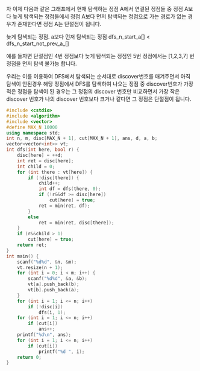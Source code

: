 자 이제 다음과 같은 그래프에서 현재 탐색하는 정점 A에서 연결된 정점들 중 정점 A보다 늦게 탐색되는 정점들에서 정점 A보다 먼저 탐색되는 정점으로 가는 경로가 없는 경우가 존재한다면 정점 A는 단절점이 됩니다.

늦게 탐색되는 정점. a보다 먼저 탐색되는 정점 dfs_n_start_a[] < dfs_n_start_not_prev_a_[]




예를 들자면 단절점인 4번 정점보다 늦게 탐색되는 정점인 5번 정점에서는 [1,2,3,7] 번 정점을 먼저 탐색 불가능 합니다.



우리는 이를 이용하여 DFS에서 탐색되는 순서대로 discover번호를 매겨주면서 아직 탐색이 안된경우 해당 정점에서 DFS를 탐색하여 나오는 정점 중 discover번호가 가장 적은 정점을 탐색이 된 경우는 그 정점의 discover 번호만 비교하면서 가장 작은 discover 번호가 나의 discover 번호보다 크거나 같다면 그 정점은 단절점이 됩니다.

```cpp
#include <cstdio>
#include <algorithm>
#include <vector>
#define MAX_N 10000
using namespace std;
int n, m, disc[MAX_N + 1], cut[MAX_N + 1], ans, d, a, b;
vector<vector<int>> vt;
int dfs(int here, bool r) {
    disc[here] = ++d;
    int ret = disc[here];
    int child = 0;
    for (int there : vt[here]) {
        if (!disc[there]) {
            child++;
            int df = dfs(there, 0);
            if (!r&&df >= disc[here]) 
                cut[here] = true;
            ret = min(ret, df);
        }
        else
            ret = min(ret, disc[there]);
    }
    if (r&&child > 1) 
        cut[here] = true;
    return ret;
}
int main() {
    scanf("%d%d", &n, &m);
    vt.resize(n + 1);
    for (int i = 0; i < m; i++) {
        scanf("%d%d", &a, &b);
        vt[a].push_back(b);
        vt[b].push_back(a);
    }
    for (int i = 1; i <= n; i++)
        if (!disc[i])
            dfs(i, 1);
    for (int i = 1; i <= n; i++)
        if (cut[i])
            ans++;
    printf("%d\n", ans);
    for (int i = 1; i <= n; i++)
        if (cut[i])
            printf("%d ", i);
    return 0;
} 
```